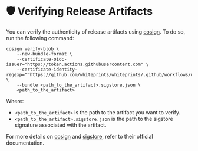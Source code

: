 <!--
SPDX-FileCopyrightText: © 2024 The "Whiteprints" contributors <whiteprints@pm.me>

SPDX-License-Identifier: CC-BY-NC-SA-4.0
-->

# 🛡️ Verifying Release Artifacts

You can verify the authenticity of release artifacts using [cosign]. To do so, run the following command:

```console
cosign verify-blob \
    --new-bundle-format \
    --certificate-oidc-issuer="https://token.actions.githubusercontent.com" \
    --certificate-identity-regexp="^https://github.com/whiteprints/whiteprints/.github/workflows/upload_artifacts.yml?" \
    --bundle <path_to_the_artifact>.sigstore.json \
    <path_to_the_artifact>
```

Where:

  - `<path_to_the_artifact>` is the path to the artifact you want to verify.
  - `<path_to_the_artifact>.sigstore.json` is the path to the sigstore
    signature associated with the artifact.

For more details on [cosign] and [sigstore], refer to their official
documentation.

[cosign]: https://docs.sigstore.dev/cosign/
[sigstore]: https://www.sigstore.dev/
